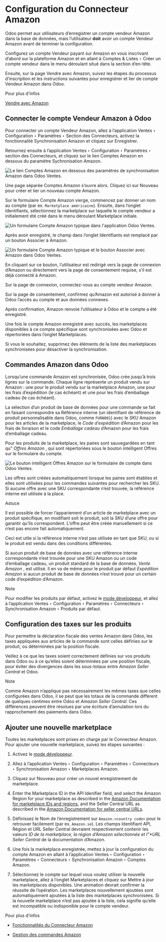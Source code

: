 # Configuration du Connecteur Amazon

Odoo permet aux utilisateurs d’enregistrer un compte vendeur Amazon dans la
base de données, mais l’utilisateur **doit** avoir un compte Vendeur Amazon
avant de terminer la configuration.

Configurez un compte Vendeur payant sur Amazon en vous inscrivant d’abord sur
la plateforme Amazon et en allant à Comptes & Listes ‣ Créer un compte vendeur
dans le menu déroulant situé dans la section d’en-tête.

Ensuite, sur la page Vendre avec Amazon, suivez les étapes du processus
d’inscription et les instructions suivantes pour enregistrer et lier de compte
Vendeur Amazon dans Odoo.

Pour plus d'infos

[Vendre avec Amazon](https://www.amazon.com/b/?node=12766669011)

## Connecter le compte Vendeur Amazon à Odoo

Pour connecter un compte Vendeur Amazon, allez à l’application Ventes ‣
Configuration ‣ Paramètres ‣ Section des Connecteurs, activez la
fonctionnalité Synchronisation Amazon et cliquez sur Enregistrer.

Retournez ensuite à l’application Ventes ‣ Configuration ‣ Paramètres ‣
section des Connecteurs, et cliquez sur le lien Comptes Amazon en dessous du
paramètre Sychronisation Amazon.

![Le lien Comptes Amazon en dessous des paramètres de synchronisation Amazon
dans Odoo Ventes.](../../../../_images/amazon-accounts-link-setting.png)

Une page séparée Comptes Amazon s’ouvre alors. Cliquez ici sur Nouveau pour
créer et lier un nouveau compte Amazon.

Sur le formulaire Compte Amazon vierge, commencez par donner un nom au compte
(par ex. `Marketplace américaine`). Ensuite, dans l’onglet Identifiants,
sélectionnez la marketplace sur laquelle le compte vendeur a initialement été
créé dans le menu déroulant Marketplace initiale.

![Un formulaire Compte Amazon typique dans l'application Odoo
Ventes.](../../../../_images/amazon-accounts-form-page.png)

Après avoir enregistré, le champ dans l’onglet Identifiants est remplacé par
un bouton Associer à Amazon.

![Un formulaire Compte Amazon typique et le bouton Associer avec Amazon dans
Odoo Ventes.](../../../../_images/amazon-accounts-form-link-button.png)

En cliquant sur ce bouton, l’utilisateur est redirigé vers la page de
connexion d’Amazon ou directement vers la page de consentement requise, s’il
est déjà connecté à Amazon.

Sur la page de connexion, connectez-vous au compte vendeur Amazon.

Sur la page de consentement, confirmez qu’Amazon est autorisé à donner à Odoo
l’accès au compte et aux données connexes.

Après confirmation, Amazon renvoie l’utilisateur à Odoo et le compte a été
enregistré.

Une fois le compte Amazon enregistré avec succès, les marketplaces disponibles
à ce compte spécifique sont synchronisées avec Odoo et répertoriées dans
l’onglet Marketplaces.

Si vous le souhaitez, supprimez des éléments de la liste des marketplaces
synchronisées pour désactiver la synchronisation.

## Commandes Amazon dans Odoo

Lorsqu’une commande Amazon est synchronisée, Odoo crée jusqu’à trois lignes
sur la commande. Chaque ligne représente un produit vendu sur Amazon : une
pour le produit vendu sur la marketplace Amazon, une pour les frais
d’expédition (le cas échéant) et une pour les frais d’emballage cadeau (le cas
échéant).

La sélection d’un produit de base de données pour une commande se fait en
faisant correspondre sa Référence interne (un identifiant de référence de
produit personnalisable dans Odoo, comme `FURN001`) avec le _SKU_ Amazon pour
les articles de la marketplace, le _Code d’expédition_ d’Amazon pour les frais
de livraison et le code _Emballage cadeau_ d’Amazon pour les frais d’emballage
cadeau.

Pour les produits de la marketplace, les paires sont sauvegardées en tant qu”
_Offres Amazon_ , qui sont répertoriées sous le bouton intelligent Offres sur
le formulaire du compte.

![Le bouton intelligent Offres Amazon sur le formulaire de compte dans Odoo
Ventes.](../../../../_images/amazon-offers-button.png)

Les offres sont créées automatiquement lorsque les paires sont établies et
elles sont utilisées pour les commandes suivantes pour rechercher les SKU. Si
aucune offre avec une SKU correspondante n’est trouvée, la référence interne
est utilisée à la place.

Astuce

Il est possible de forcer l’appariement d’un article de marketplace avec un
produit spécifique, en modifiant soit le produit, soit la SKU d’une offre pour
garantir qu’ils correspondent. L’offre peut être créée manuellement si ce
n’est pas encore fait automatiquement.

Ceci est utile si la référence interne n’est pas utilisée en tant que SKU, ou
si le produit est vendu dans des conditions différentes.

Si aucun produit de base de données avec une référence interne correspondante
n’est trouvée pour une SKU Amazon ou un code d’emballage cadeau, un produit
standard de la base de données, _Vente Amazon_ , est utilisé. Il en va de même
pour le produit par défaut _Expédition Amazon_ si aucun produit de base de
données n’est trouvé pour un certain code d’expédition d’Amazon.

Note

Pour modifier les produits par défaut, activez le [mode
développeur](../../../general/developer_mode.html#developer-mode), et allez à
l’application Ventes ‣ Configuration ‣ Paramètres ‣ Connecteurs ‣
Synchronisation Amazon ‣ Produits par défaut.

## Configuration des taxes sur les produits

Pour permettre la déclaration fiscale des ventes Amazon dans Odoo, les taxes
appliquées aux articles de la commande sont celles définies sur le produit, ou
déterminées par la position fiscale.

Veillez à ce que les taxes soient correctement définies sur vos produits dans
Odoo ou à ce qu’elles soient déterminées par une position fiscale, pour éviter
des divergences dans les sous-totaux entre _Amazon Seller Central_ et Odoo.

Note

Comme Amazon n’applique pas nécessairement les mêmes taxes que celles
configurées dans Odoo, il se peut que les totaux de la commande diffèrent de
quelques centimes entre Odoo et _Amazon Seller Central_. Ces différences
peuvent être résolues par une écriture d’annulation lors du rapprochement des
paiements dans Odoo.

## Ajouter une nouvelle marketplace

Toutes les marketplaces sont prises en charge par le Connecteur Amazon. Pour
ajouter une nouvelle marketplace, suivez les étapes suivantes :

  1. Activez le [mode développeur](../../../general/developer_mode.html#developer-mode).

  2. Allez à l’application Ventes ‣ Configuration ‣ Paramètres ‣ Connecteurs ‣ Synchronisation Amazon ‣ Marketplaces Amazon.

  3. Cliquez sur Nouveau pour créer un nouvel enregistrement de marketplace.

  4. Enter the Marketplace ID in the API Idenifier field, and select the Amazon Region for your marketplace as described in the [Amazon Documentation for marketplace IDs and regions](https://developer-docs.amazon.com/sp-api/docs/marketplace-ids), and the Seller Central URL as described in the [Amazon Documentation for seller central URLs](https://developer-docs.amazon.com/sp-api/docs/seller-central-urls).

  5. Définissez le Nom de l’enregistrement sur `Amazon.<country code>` pour le retrouver facilement (par ex. `Amazon.se`). Les champs Identifiant API, Région et URL Seller Central devraient respectivement contenir les valeurs _ID de la marketplace, la région d’Amazon sélectionnée et l”*URL Seller Central_ de la documentation d’Amazon.

  6. Une fois la marketplace enregistrée, mettez à jour la configuration du compte Amazon en allant à l’application Ventes ‣ Configuration ‣ Paramètres ‣ Connecteurs ‣ Synchronisation Amazon ‣ Comptes Amazon.

  7. Sélectionnez le compte sur lequel vous voulez utiliser la nouvelle marketplace, allez à l’onglet Marketplaces et cliquez sur Mettre à jour les marketplaces disponibles. Une animation devrait confirmer la réussite de l’opération. Les marketplaces nouvellement ajoutées sont automatiquement ajoutées à la liste des marketplaces synchronisées. Si la nouvelle marketplace n’est pas ajoutée à la liste, cela signifie qu’elle est incompatible ou indisponible pour le compte vendeur.

Pour plus d'infos

  * [Fonctionnalités du Connecteur Amazon](features.html)

  * [Gestion des commandes Amazon](manage.html)

